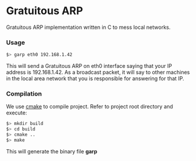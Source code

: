 # Gratuitous ARP

Gratuitous ARP implementation written in C to mess local networks.

### Usage
```bash
$> garp eth0 192.168.1.42
```

This will send a Gratuitous ARP on eth0 interface saying that your IP address is 192.168.1.42.
As a broadcast packet, it will say to other machines in the local area network that you is responsible for answering for that IP.

### Compilation
We use [cmake](https://cmake.org/) to compile project.
Refer to project root directory and execute:

```bash
$> mkdir build
$> cd build
$> cmake ..
$> make
```
This will generate the binary file **garp**
